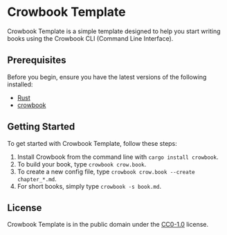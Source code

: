 # Crowbook Template

Crowbook Template is a simple template designed to help you start writing books using the Crowbook CLI (Command Line Interface).

## Prerequisites

Before you begin, ensure you have the latest versions of the following installed:
- [Rust](https://www.rust-lang.org/tools/install)
- [crowbook](https://crates.io/crates/crowbook)

## Getting Started

To get started with Crowbook Template, follow these steps:

1. Install Crowbook from the command line with `cargo install crowbook`.
2. To build your book, type `crowbook crow.book`.
3. To create a new config file, type `crowbook crow.book --create chapter_*.md`.
4. For short books, simply type `crowbook -s book.md`.

## License

Crowbook Template is in the public domain under the [CC0-1.0](https://creativecommons.org/publicdomain/zero/1.0/) license.